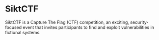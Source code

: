 # SiktCTF
SiktCTF is a Capture The Flag (CTF) competition, an exciting, security-focused event that invites participants to find and exploit vulnerabilities in fictional systems.
